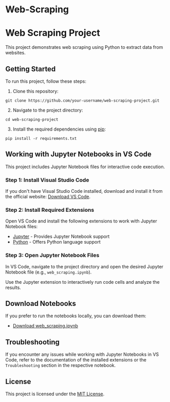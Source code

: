 # Web-Scraping

<!DOCTYPE html>
<html>
<head>
    <title>Web Scraping Project</title>
</head>
<body>

<h1>Web Scraping Project</h1>

<p>This project demonstrates web scraping using Python to extract data from websites.</p>

<h2>Getting Started</h2>

<p>To run this project, follow these steps:</p>

<ol>
    <li>Clone this repository:</li>
</ol>

<pre><code>git clone https://github.com/your-username/web-scraping-project.git</code></pre>

<ol start="2">
    <li>Navigate to the project directory:</li>
</ol>

<pre><code>cd web-scraping-project</code></pre>

<ol start="3">
    <li>Install the required dependencies using <a href="https://pip.pypa.io/en/stable/">pip</a>:</li>
</ol>

<pre><code>pip install -r requirements.txt</code></pre>

<h2>Working with Jupyter Notebooks in VS Code</h2>

<p>This project includes Jupyter Notebook files for interactive code execution.</p>

<h3>Step 1: Install Visual Studio Code</h3>
<p>If you don't have Visual Studio Code installed, download and install it from the official website: <a href="https://code.visualstudio.com/">Download VS Code</a>.</p>

<h3>Step 2: Install Required Extensions</h3>
<p>Open VS Code and install the following extensions to work with Jupyter Notebook files:</p>
<ul>
    <li><a href="https://marketplace.visualstudio.com/items?itemName=ms-toolsai.jupyter">Jupyter</a> - Provides Jupyter Notebook support</li>
    <li><a href="https://marketplace.visualstudio.com/items?itemName=donjayamanne.python">Python</a> - Offers Python language support</li>
</ul>

<h3>Step 3: Open Jupyter Notebook Files</h3>
<p>In VS Code, navigate to the project directory and open the desired Jupyter Notebook file (e.g., <code>web_scraping.ipynb</code>).</p>

<p>Use the Jupyter extension to interactively run code cells and analyze the results.</p>

<h2>Download Notebooks</h2>

<p>If you prefer to run the notebooks locally, you can download them:</p>

<ul>
    <li><a href="web_scraping.ipynb" download>Download web_scraping.ipynb</a></li>
    <!-- Add more download links for other notebooks if needed -->
</ul>

<h2>Troubleshooting</h2>

<p>If you encounter any issues while working with Jupyter Notebooks in VS Code, refer to the documentation of the installed extensions or the <code>Troubleshooting</code> section in the respective notebook.</p>

<h2>License</h2>

<p>This project is licensed under the <a href="LICENSE">MIT License</a>.</p>

</body>
</html>
